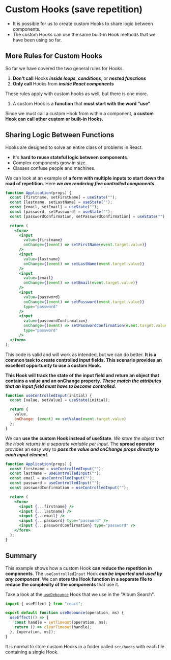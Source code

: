 # Custom Hooks (save repetition)
*  It is possible for us to create custom Hooks to share logic between components.
* The custom Hooks can use the same built-in Hook methods that we have been using so far.

## More Rules for Custom Hooks
So far we have covered the two general rules for Hooks.
  1. **Don't call** Hooks ***inside loops***, ***conditions***, or ***nested functions***
  2. **Only call** Hooks from ***inside React components***

These rules apply with custom hooks as well, but there is one more.
  1. A custom Hook is a **function** that **must start with the word "use"**

Since we must call a custom Hook from within a component, **a custom Hook can call other custom or built-in Hooks.**

## Sharing Logic Between Functions
Hooks are designed to solve an entire class of problems in React.
  * It's **hard to reuse stateful logic between components**.
  * Complex components grow in size.
  * Classes confuse people and machines.

We can look at an example of **a form with multiple inputs to start down the road of repetition**. Here ***we are rendering five controlled components***.
```jsx
function Application(props) {
  const [firstname, setFirstName] = useState("");
  const [lastname, setLastName] = useState("");
  const [email, setEmail] = useState("");
  const [password, setPassword] = useState("");
  const [passwordConfirmation, setPasswordConfirmation] = useState("");

  return (
    <form>
      <input
        value={firstname}
        onChange={(event) => setFirstName(event.target.value)}
      />
      <input
        value={lastname}
        onChange={(event) => setLastName(event.target.value)}
      />
      <input
        value={email}
        onChange={(event) => setEmail(event.target.value)}
      />
      <input
        value={password}
        onChange={(event) => setPassword(event.target.value)}
        type="password"
      />
      <input
        value={passwordConfirmation}
        onChange={(event) => setPasswordConfirmation(event.target.value)}
        type="password"
      />
  </form>
);
```

This code is valid and will work as intended, but we can do better. **It is a common task to create controlled input fields. This scenario provides an excellent opportunity to use a custom Hook.**

**This Hook will track the state of the input field and return an object that contains a value and an onChange property**. ***These match the attributes that an input field must have to become controlled.***

```jsx
function useControlledInput(initial) {
  const [value, setValue] = useState(initial);

  return {
    value,
    onChange: (event) => setValue(event.target.value)
  };
}
```

We can **use the custom Hook instead of useState**. *We store the object that the Hook returns in a separate variable per input.* The **spread operator** provides an easy way to ***pass the value and onChange props directly to each input element***.
```jsx
function Application(props) {
  const firstname = useControlledInput("");
  const lastname = useControlledInput("");
  const email = useControlledInput("");
  const password = useControlledInput("");
  const passwordConfirmation = useControlledInput("");

  return (
    <form>
      <input {...firstname} />
      <input {...lastname} />
      <input {...email} />
      <input {...password} type="password" />
      <input {...passwordConfirmation} type="password" />
    </form>
  );
}
```

## Summary
This example shows how a custom Hook **can reduce the repetition in components**. The ```useControlledInput``` Hook ***can be imported and used by any component***. We can **store the Hook function in a separate file to reduce the complexity of the components** that use it.

Take a look at the [```useDebounce```](https://github.com/lighthouse-labs/album-search/blob/master/react-albums/src/hooks/useDebounce.js) Hook that we use in the "Album Search".
```jsx
import { useEffect } from "react";

export default function useDebounce(operation, ms) {
  useEffect(() => {
    const handle = setTimeout(operation, ms);
    return () => clearTimeout(handle);
  }, [operation, ms]);
}
```

It is normal to store custom Hooks in a folder called ```src/hooks``` with each file containing a single Hook.